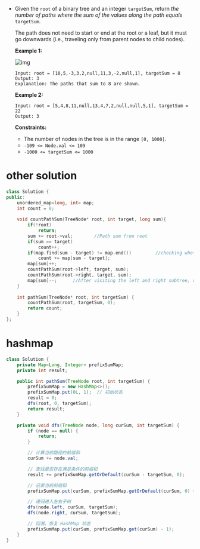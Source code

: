 - Given the `root` of a binary tree and an integer `targetSum`, return *the number of paths where the sum of the values along the path equals* `targetSum`.

  The path does not need to start or end at the root or a leaf, but it must go downwards (i.e., traveling only from parent nodes to child nodes).

   

  **Example 1:**

  ![img](https://assets.leetcode.com/uploads/2021/04/09/pathsum3-1-tree.jpg)

  ```
  Input: root = [10,5,-3,3,2,null,11,3,-2,null,1], targetSum = 8
  Output: 3
  Explanation: The paths that sum to 8 are shown.
  ```

  **Example 2:**

  ```
  Input: root = [5,4,8,11,null,13,4,7,2,null,null,5,1], targetSum = 22
  Output: 3
  ```

   

  **Constraints:**

  - The number of nodes in the tree is in the range `[0, 1000]`.
  - `-109 <= Node.val <= 109`
  - `-1000 <= targetSum <= 1000`

# other solution

```cpp
class Solution {
public:
    unordered_map<long, int> map;
    int count = 0;
    
    void countPathSum(TreeNode* root, int target, long sum){
        if(!root)
            return;
        sum += root->val;        //Path sum from root
        if(sum == target)
            count++;
        if(map.find(sum - target) != map.end())         //checking whether any target sum path present in the path from root to the current node
            count += map[sum - target];
        map[sum]++;
        countPathSum(root->left, target, sum);
        countPathSum(root->right, target, sum);
        map[sum]--;      //After visiting the left and right subtree, we have to reduce this path sum count from map since we are leaving this path
    }
    
    int pathSum(TreeNode* root, int targetSum) {
        countPathSum(root, targetSum, 0);
        return count;
    }
};
```

# hashmap

```java
class Solution {
    private Map<Long, Integer> prefixSumMap;
    private int result;

    public int pathSum(TreeNode root, int targetSum) {
        prefixSumMap = new HashMap<>();
        prefixSumMap.put(0L, 1);  // 初始状态
        result = 0;
        dfs(root, 0, targetSum);
        return result;
    }

    private void dfs(TreeNode node, long curSum, int targetSum) {
        if (node == null) {
            return;
        }

        // 计算当前路径的前缀和
        curSum += node.val;

        // 查找是否存在满足条件的前缀和
        result += prefixSumMap.getOrDefault(curSum - targetSum, 0);

        // 记录当前前缀和
        prefixSumMap.put(curSum, prefixSumMap.getOrDefault(curSum, 0) + 1);

        // 递归进入左右子树
        dfs(node.left, curSum, targetSum);
        dfs(node.right, curSum, targetSum);

        // 回溯，恢复 HashMap 状态
        prefixSumMap.put(curSum, prefixSumMap.get(curSum) - 1);
    }
}

```

